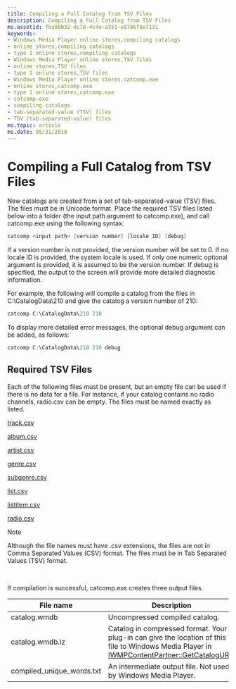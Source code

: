 ```yaml
---
title: Compiling a Full Catalog from TSV Files
description: Compiling a Full Catalog from TSV Files
ms.assetid: fba80b32-dc78-4c4a-a351-e8786f9a7131
keywords:
- Windows Media Player online stores,compiling catalogs
- online stores,compiling catalogs
- type 1 online stores,compiling catalogs
- Windows Media Player online stores,TSV files
- online stores,TSV files
- type 1 online stores,TSV files
- Windows Media Player online stores,catcomp.exe
- online stores,catcomp.exe
- type 1 online stores,catcomp.exe
- catcomp.exe
- compiling catalogs
- tab-separated-value (TSV) files
- TSV (tab-separated-value) files
ms.topic: article
ms.date: 05/31/2018
---
```


# Compiling a Full Catalog from TSV Files

New catalogs are created from a set of tab-separated-value (TSV) files. The files must be in Unicode format. Place the required TSV files listed below into a folder (the input path argument to catcomp.exe), and call catcomp.exe using the following syntax:


```C++
catcomp <input path> [version number] [locale ID] [debug]
```



If a version number is not provided, the version number will be set to 0. If no locale ID is provided, the system locale is used. If only one numeric optional argument is provided, it is assumed to be the version number. If debug is specified, the output to the screen will provide more detailed diagnostic information.

For example, the following will compile a catalog from the files in C:\\CatalogData\\210 and give the catalog a version number of 210:


```C++
catcomp C:\CatalogData\210 210
```



To display more detailed error messages, the optional debug argument can be added, as follows:


```C++
catcomp C:\CatalogData\210 210 debug
```



## Required TSV Files

Each of the following files must be present, but an empty file can be used if there is no data for a file. For instance, if your catalog contains no radio channels, radio.csv can be empty. The files must be named exactly as listed.

[track.csv](track-csv.md)

[album.csv](album-csv.md)

[artist.csv](artist-csv.md)

[genre.csv](genre-csv.md)

[subgenre.csv](subgenre-csv.md)

[list.csv](list-csv.md)

[listitem.csv](listitem-csv.md)

[radio.csv](radio-csv.md)

> [!Note]  
> Although the file names must have .csv extensions, the files are not in Comma Separated Values (CSV) format. The files must be in Tab Separated Values (TSV) format.

 

If compilation is successful, catcomp.exe creates three output files.



| File name                   | Description                                                                                                                                                                         |
|-----------------------------|-------------------------------------------------------------------------------------------------------------------------------------------------------------------------------------|
| catalog.wmdb                | Uncompressed compiled catalog.                                                                                                                                                      |
| catalog.wmdb.lz             | Catalog in compressed format. Your plug-in can give the location of this file to Windows Media Player in [IWMPContentPartner::GetCatalogURL](/previous-versions/windows/desktop/api/contentpartner/nf-contentpartner-iwmpcontentpartner-getcatalogurl). |
| compiled\_unique\_words.txt | An intermediate output file. Not used by Windows Media Player.                                                                                                                      |



 

 

 




